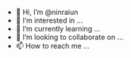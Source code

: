 - 👋 Hi, I’m @ninraiun
- 👀 I’m interested in ...
- 🌱 I’m currently learning ...
- 💞️ I’m looking to collaborate on ...
- 📫 How to reach me ...

<!---
ninraiun/ninraiun is a ✨ special ✨ repository because its `README.md` (this file) appears on your GitHub profile.
You can click the Preview link to take a look at your changes.
--->
